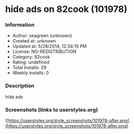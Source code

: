 # hide ads on 82cook (101978)

### Information
- Author: seagreen (unknown)
- Created at: unknown
- Updated at: 5/28/2014, 12:34:15 PM
- License: NO-REDISTRIBUTION
- Category: 82cook
- Rating: undefined
- Total installs: 29
- Weekly installs: 0


### Description
hide ads


### Screenshots (links to userstyles.org)
![https://userstyles.org/style_screenshots/101978-after.png](https://userstyles.org/style_screenshots/101978-after.png)


